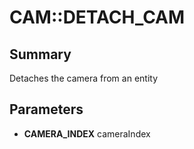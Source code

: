 # CAM::DETACH_CAM

## Summary
Detaches the camera from an entity

## Parameters
* **CAMERA_INDEX** cameraIndex